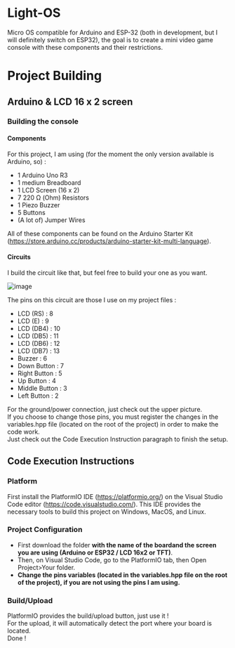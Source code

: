 # Light-OS
Micro OS compatible for Arduino and ESP-32 (both in development, but I will definitely switch on ESP32), the goal is to create a mini video game console with these components and their restrictions.

# Project Building

## Arduino & LCD 16 x 2 screen

### Building the console

#### Components

For this project, I am using (for the moment the only version available is Arduino, so) :  
 - 1 Arduino Uno R3
 - 1 medium Breadboard
 - 1 LCD Screen (16 x 2)
 - 7 220 Ω (Ohm) Resistors
 - 1 Piezo Buzzer
 - 5 Buttons
 - (A lot of) Jumper Wires

All of these components can be found on the Arduino Starter Kit (https://store.arduino.cc/products/arduino-starter-kit-multi-language).

#### Circuits

I build the circuit like that, but feel free to build your one as you want.

![image](https://github.com/Pangauwin/Light-OS/assets/65062595/1c021fc7-d869-4102-af49-6b6e5d422bc2)

The pins on this circuit are those I use on my project files : 
 - LCD (RS) : 8
 - LCD (E) : 9
 - LCD (DB4) : 10
 - LCD (DB5) : 11
 - LCD (DB6) : 12
 - LCD (DB7) : 13
 - Buzzer : 6
 - Down Button : 7
 - Right Button : 5
 - Up Button : 4
 - Middle Button : 3
 - Left Button : 2

For the ground/power connection, just check out the upper picture.  
If you choose to change those pins, you must register the changes in the variables.hpp file (located on the root of the project) in order to make the code work.  
Just check out the Code Execution Instruction paragraph to finish the setup.

## Code Execution Instructions

### Platform

First install the PlatformIO IDE (https://platformio.org/) on the Visual Studio Code editor (https://code.visualstudio.com/). This IDE provides the necessary tools to build this project on Windows, MacOS, and Linux.

### Project Configuration

 - First download the folder **with the name of the boardand the screen you are using (Arduino or ESP32 / LCD 16x2 or TFT)**.  
 - Then, on Visual Studio Code, go to the PlatformIO tab, then Open Project>Your folder.  
 - **Change the pins variables (located in the variables.hpp file on the root of the project), if you are not using the pins I am using.**

### Build/Upload

PlatformIO provides the build/upload button, just use it !  
For the upload, it will automatically detect the port where your board is located.  
Done !
